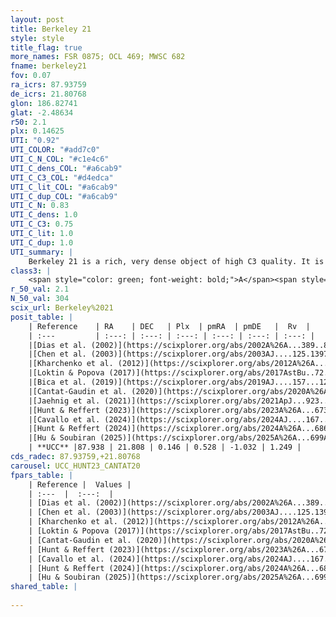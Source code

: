 ```yaml
---
layout: post
title: Berkeley 21
style: style
title_flag: true
more_names: FSR 0875; OCL 469; MWSC 682
fname: berkeley21
fov: 0.07
ra_icrs: 87.93759
de_icrs: 21.80768
glon: 186.82741
glat: -2.48634
r50: 2.1
plx: 0.14625
UTI: "0.92"
UTI_COLOR: "#add7c0"
UTI_C_N_COL: "#c1e4c6"
UTI_C_dens_COL: "#a6cab9"
UTI_C_C3_COL: "#d4edca"
UTI_C_lit_COL: "#a6cab9"
UTI_C_dup_COL: "#a6cab9"
UTI_C_N: 0.83
UTI_C_dens: 1.0
UTI_C_C3: 0.75
UTI_C_lit: 1.0
UTI_C_dup: 1.0
UTI_summary: |
    Berkeley 21 is a rich, very dense object of high C3 quality. It is very well-studied in the literature.
class3: |
    <span style="color: green; font-weight: bold;">A</span><span style="color: #FFC300; font-weight: bold;">B</span>
r_50_val: 2.1
N_50_val: 304
scix_url: Berkeley%2021
posit_table: |
    | Reference    | RA    | DEC   | Plx  | pmRA  | pmDE   |  Rv  |
    | :---         | :---: | :---: | :---: | :---: | :---: | :---: |
    |[Dias et al. (2002)](https://scixplorer.org/abs/2002A%26A...389..871D) | 87.925 | 21.783 | -- | 1.47 | -5.8 | -0.6 |
    |[Chen et al. (2003)](https://scixplorer.org/abs/2003AJ....125.1397C) | 87.924 | 21.782 | -- | -- | -- | -- |
    |[Kharchenko et al. (2012)](https://scixplorer.org/abs/2012A%26A...543A.156K) | 87.945 | 21.815 | -- | 0.0 | -2.29 | -- |
    |[Loktin & Popova (2017)](https://scixplorer.org/abs/2017AstBu..72..257L) | 87.93 | 21.815 | -- | 0.266 | -1.085 | 12.4 |
    |[Bica et al. (2019)](https://scixplorer.org/abs/2019AJ....157...12B) | 87.941 | 21.815 | -- | -- | -- | -- |
    |[Cantat-Gaudin et al. (2020)](https://scixplorer.org/abs/2020A%26A...640A...1C) | 87.93 | 21.812 | 0.159 | 0.562 | -1.051 | -- |
    |[Jaehnig et al. (2021)](https://scixplorer.org/abs/2021ApJ...923..129J) | 87.94 | 21.809 | 0.152 | 0.468 | -0.951 | -- |
    |[Hunt & Reffert (2023)](https://scixplorer.org/abs/2023A%26A...673A.114H) | 87.949 | 21.811 | 0.144 | 0.506 | -1.031 | 3.88 |
    |[Cavallo et al. (2024)](https://scixplorer.org/abs/2024AJ....167...12C) | 87.936 | 21.808 | 0.145 | -- | -- | -- |
    |[Hunt & Reffert (2024)](https://scixplorer.org/abs/2024A%26A...686A..42H) | 87.949 | 21.811 | 0.144 | 0.506 | -1.031 | 3.88 |
    |[Hu & Soubiran (2025)](https://scixplorer.org/abs/2025A%26A...699A.246H) | 87.936 | 21.808 | -- | -- | -- | -- |
    | **UCC** |87.938 | 21.808 | 0.146 | 0.528 | -1.032 | 1.249 | 
cds_radec: 87.93759,+21.80768
carousel: UCC_HUNT23_CANTAT20
fpars_table: |
    | Reference |  Values |
    | :---  |  :---:  |
    | [Dias et al. (2002)](https://scixplorer.org/abs/2002A%26A...389..871D) | `E(B-V)=0.76, Dist=5000.0, Age=9.34, [Fe/H]=-0.835` |
    | [Chen et al. (2003)](https://scixplorer.org/abs/2003AJ....125.1397C) | `E(B-V)=0.76, HDis=5000, Age=2.18, [Fe/H]_1=-0.83` |
    | [Kharchenko et al. (2012)](https://scixplorer.org/abs/2012A%26A...543A.156K) | `e_bv=0.666, distance=5716, log_age=9.3, metallicity=-0.835` |
    | [Loktin & Popova (2017)](https://scixplorer.org/abs/2017AstBu..72..257L) | `E(B-V)=0.483, Dmod=12.688, logt=9.05` |
    | [Cantat-Gaudin et al. (2020)](https://scixplorer.org/abs/2020A%26A...640A...1C) | `AVNN=1.96, DMNN=14.04, AgeNN=9.33` |
    | [Hunt & Reffert (2023)](https://scixplorer.org/abs/2023A%26A...673A.114H) | `AV50=2.495, diffAV50=1.844, MOD50=13.867, logAge50=8.945` |
    | [Cavallo et al. (2024)](https://scixplorer.org/abs/2024AJ....167...12C) | `AV50=2.05, dMod50=13.87, logAge50=9.32, [Fe/H]50=-0.38` |
    | [Hunt & Reffert (2024)](https://scixplorer.org/abs/2024A%26A...686A..42H) | `MassJ=1632.15` |
    | [Hu & Soubiran (2025)](https://scixplorer.org/abs/2025A%26A...699A.246H) | `MA22=-0.2, MA23f=-0.4, MA23g=-0.33, MZ23=-0.56, MK24=-0.37, MF24=-0.34` |
shared_table: |
    
---
```

